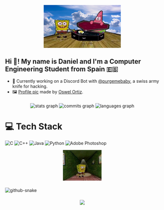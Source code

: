 <div align="center">
  <img src="banner.png" alt="GitHub Banner" width=50%;/>
</div>

## Hi 👋! My name is Daniel and I'm a Computer Engineering Student from Spain 🇪🇸
- 🔭 Currently working on a Discord Bot with [@purgemebaby](https://github.com/purgemebaby), a swiss army knife for hacking.
- 🖼️ [Profile pic](https://web-cdn.bsky.app/profile/oswelt.bsky.social/post/3ldtw65ew7c2q) made by [Oswel Ortiz](https://x.com/Neo_Oswelt).

###

<div align="center">
  <img src="https://github-readme-stats.vercel.app/api?username=D4nivi&hide_title=false&hide_rank=false&show_icons=true&include_all_commits=true&count_private=true&disable_animations=false&theme=dark&locale=en&hide_border=false" height="150" alt="stats graph"/>
  <img src="https://nirzak-streak-stats.vercel.app/?user=D4nivi&theme=dark&hide_border=false)" height="150" alt="commits graph"/>
  <img src="https://github-readme-stats.vercel.app/api/top-langs?username=D4nivi&locale=en&hide_title=false&layout=compact&card_width=320&langs_count=5&theme=dark&hide_border=false" height="150" alt="languages graph"/>
</div>

###

# 💻 Tech Stack
![C](https://img.shields.io/badge/c-%2300599C.svg?style=for-the-badge&logo=c&logoColor=white) ![C++](https://img.shields.io/badge/c++-%2300599C.svg?style=for-the-badge&logo=c%2B%2B&logoColor=white) ![Java](https://img.shields.io/badge/java-%23ED8B00.svg?style=for-the-badge&logo=openjdk&logoColor=white) ![Python](https://img.shields.io/badge/python-3670A0?style=for-the-badge&logo=python&logoColor=ffdd54) ![Adobe Photoshop](https://img.shields.io/badge/adobe%20photoshop-%2331A8FF.svg?style=for-the-badge&logo=adobe%20photoshop&logoColor=white)
<div align="center">
  <img src="what the.png" alt="Spunch Bop is confused" align="center" width="25%"/>
</div>

###

<picture>
  <source media="(prefers-color-scheme: dark)" srcset="https://raw.githubusercontent.com/D4nivi/D4nivi/output/github-snake-dark.svg" />
  <source media="(prefers-color-scheme: light)" srcset="https://raw.githubusercontent.com/D4nivi/D4nivi/output/github-snake.svg" />
  <img alt="github-snake" src="https://raw.githubusercontent.com/tobiasmeyhoefer/tobiasmeyhoefer/output/github-snake.svg" />
</picture>

###

<div align="center">
  <img src="https://visitor-badge.laobi.icu/badge?page_id=D4nivi.D4nivi&left_color=blue&right_color=grey"  />
</div>
